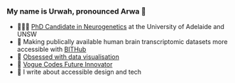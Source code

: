 ### My name is Urwah, pronounced Arwa 🐐
- 👩🏽‍🏫 [PhD Candidate in Neurogenetics](https://scholar.google.com/citations?user=KpnhwkoAAAAJ&hl=en) at the University of Adelaide and UNSW
- 🧠 Making publically available human brain transcriptomic datasets more accessible with [BITHub](https://voineagulabunsw.github.io/BITHub/)
- 🎨 [Obsessed with data visualisation]()
- 📸 [Vogue Codes Future Innovator](https://scholar.google.com/citations?user=KpnhwkoAAAAJ&hl=en)
- 📝 I write about accessible design and tech
